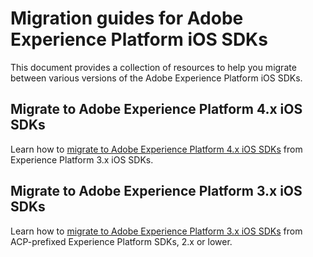 # Migration guides for Adobe Experience Platform iOS SDKs

This document provides a collection of resources to help you migrate between various versions of the Adobe Experience Platform iOS SDKs.

## Migrate to Adobe Experience Platform 4.x iOS SDKs

Learn how to [migrate to Adobe Experience Platform 4.x iOS SDKs](../ios/migrate-to-ios-4x.md) from Experience Platform 3.x iOS SDKs.

## Migrate to Adobe Experience Platform 3.x iOS SDKs

Learn how to [migrate to Adobe Experience Platform 3.x iOS SDKs](../ios/migrate-to-ios-3x.md) from ACP-prefixed Experience Platform SDKs, 2.x or lower.
